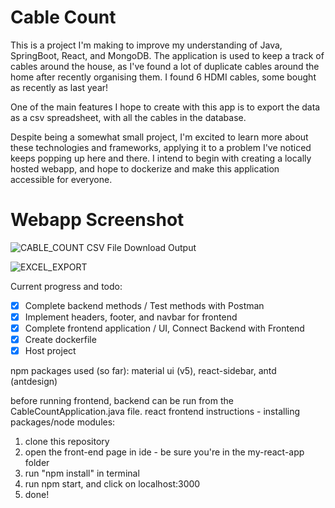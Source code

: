 # Cable Count

This is a project I'm making to improve my understanding of Java, SpringBoot, React, and MongoDB. The application is used to keep a track of cables around the house, as I've found a lot of duplicate cables around the home after recently organising them. I found 6 HDMI cables, some bought as recently as last year!

One of the main features I hope to create with this app is to export the data as a csv spreadsheet, with all the cables in the database.

Despite being a somewhat small project, I'm excited to learn more about these technologies and frameworks, applying it to a problem I've noticed keeps popping up here and there. I intend to begin with creating a locally hosted webapp, and hope to dockerize and make this application accessible for everyone.

# Webapp Screenshot

![CABLE_COUNT](https://github.com/Sparsh-N/cableCount/assets/107741753/a395f038-f906-43bd-b74d-daced653fe63)
CSV File Download Output

![EXCEL_EXPORT](https://github.com/Sparsh-N/cableCount/assets/107741753/2b3fc141-db09-4b09-8b13-846744036c21)

Current progress and todo:
- [x] Complete backend methods / Test methods with Postman
- [x] Implement headers, footer, and navbar for frontend
- [x] Complete frontend application / UI, Connect Backend with Frontend
- [X] Create dockerfile
- [X] Host project

npm packages used (so far): material ui (v5), react-sidebar, antd (antdesign)

before running frontend, backend can be run from the CableCountApplication.java file.
react frontend instructions - installing packages/node modules:
1) clone this repository
2) open the front-end page in ide - be sure you're in the my-react-app folder
3) run "npm install" in terminal
4) run npm start, and click on localhost:3000
5) done!
